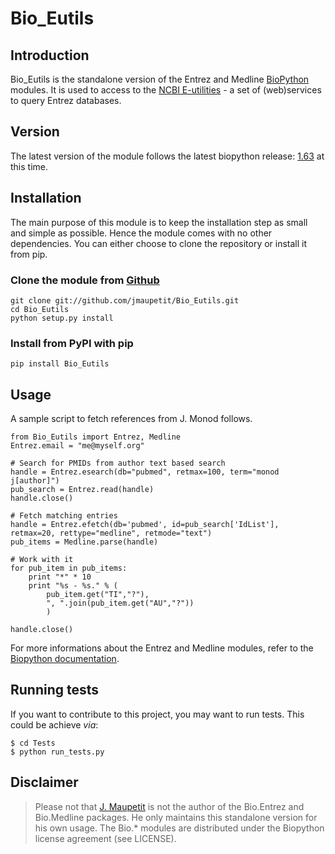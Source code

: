 # Bio_Eutils

## Introduction

Bio_Eutils is the standalone version of the Entrez and Medline
[BioPython](http://www.biopython.org) modules. It is used to access to
the [NCBI E-utilities](http://www.ncbi.nlm.nih.gov/books/NBK25501/) -
a set of (web)services to query Entrez databases.

## Version

The latest version of the module follows the latest biopython release:
[1.63](http://biopython.org/wiki/Download) at this time.

## Installation

The main purpose of this module is to keep the installation step as
small and simple as possible. Hence the module comes with no other
dependencies. You can either choose to clone the repository or install
it from pip.

### Clone the module from [Github](git://github.com/jmaupetit/Bio_Eutils.git)

    git clone git://github.com/jmaupetit/Bio_Eutils.git
    cd Bio_Eutils
    python setup.py install

### Install from PyPI with pip

    pip install Bio_Eutils

## Usage

A sample script to fetch references from J. Monod follows.
	
	from Bio_Eutils import Entrez, Medline
    Entrez.email = "me@myself.org"
    
	# Search for PMIDs from author text based search
    handle = Entrez.esearch(db="pubmed", retmax=100, term="monod j[author]")
    pub_search = Entrez.read(handle)
    handle.close()
	
    # Fetch matching entries
    handle = Entrez.efetch(db='pubmed', id=pub_search['IdList'], retmax=20, rettype="medline", retmode="text")
    pub_items = Medline.parse(handle)
    
    # Work with it
    for pub_item in pub_items:
	    print "*" * 10
        print "%s - %s." % (
            pub_item.get("TI","?"),
            ", ".join(pub_item.get("AU","?"))
            )

    handle.close()

For more informations about the Entrez and Medline modules, refer to
the
[Biopython documentation](http://biopython.org/DIST/docs/tutorial/Tutorial.html#htoc96).

## Running tests

If you want to contribute to this project, you may want to run tests. This could be achieve *via*:

    $ cd Tests
    $ python run_tests.py

## Disclaimer

> Please not that [J. Maupetit](http://julien.maupetit.me) is not the
> author of the Bio.Entrez and Bio.Medline packages. He only maintains
> this standalone version for his own usage. The Bio.* modules are
> distributed under the Biopython license agreement (see LICENSE).
